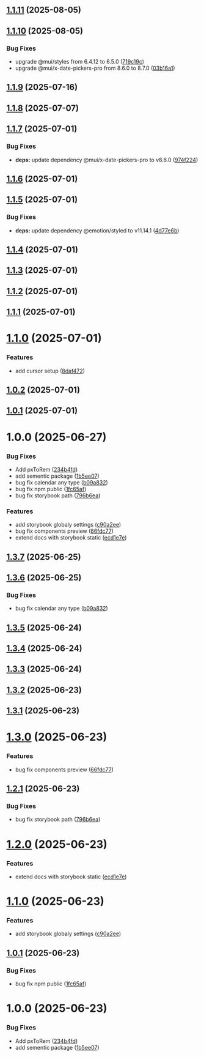 ## [1.1.11](https://github.com/munirmardinli/react-styled-kit/compare/v1.1.10...v1.1.11) (2025-08-05)

## [1.1.10](https://github.com/munirmardinli/react-styled-kit/compare/v1.1.9...v1.1.10) (2025-08-05)


### Bug Fixes

* upgrade @mui/styles from 6.4.12 to 6.5.0 ([719c19c](https://github.com/munirmardinli/react-styled-kit/commit/719c19cfd30949d9ad67254f89e95a4932a4f5b8))
* upgrade @mui/x-date-pickers-pro from 8.6.0 to 8.7.0 ([03b16a1](https://github.com/munirmardinli/react-styled-kit/commit/03b16a1ddbd77bf4c3044a290c2b54ea13b28bef))

## [1.1.9](https://github.com/munirmardinli/react-styled-kit/compare/v1.1.8...v1.1.9) (2025-07-16)

## [1.1.8](https://github.com/munirmardinli/react-styled-kit/compare/v1.1.7...v1.1.8) (2025-07-07)

## [1.1.7](https://github.com/munirmardinli/react-styled-kit/compare/v1.1.6...v1.1.7) (2025-07-01)


### Bug Fixes

* **deps:** update dependency @mui/x-date-pickers-pro to v8.6.0 ([974f224](https://github.com/munirmardinli/react-styled-kit/commit/974f2249915a9fb5fb47059599d8dd6f5f2a7820))

## [1.1.6](https://github.com/munirmardinli/react-styled-kit/compare/v1.1.5...v1.1.6) (2025-07-01)

## [1.1.5](https://github.com/munirmardinli/react-styled-kit/compare/v1.1.4...v1.1.5) (2025-07-01)


### Bug Fixes

* **deps:** update dependency @emotion/styled to v11.14.1 ([4d77e6b](https://github.com/munirmardinli/react-styled-kit/commit/4d77e6beea2729e1e556e415e70c26929733f64a))

## [1.1.4](https://github.com/munirmardinli/react-styled-kit/compare/v1.1.3...v1.1.4) (2025-07-01)

## [1.1.3](https://github.com/munirmardinli/react-styled-kit/compare/v1.1.2...v1.1.3) (2025-07-01)

## [1.1.2](https://github.com/munirmardinli/react-styled-kit/compare/v1.1.1...v1.1.2) (2025-07-01)

## [1.1.1](https://github.com/munirmardinli/react-styled-kit/compare/v1.1.0...v1.1.1) (2025-07-01)

# [1.1.0](https://github.com/munirmardinli/react-styled-kit/compare/v1.0.2...v1.1.0) (2025-07-01)


### Features

* add cursor setup ([8daf472](https://github.com/munirmardinli/react-styled-kit/commit/8daf4724883615c053693497e682a58cd19006d9))

## [1.0.2](https://github.com/munirmardinli/react-styled-kit/compare/v1.0.1...v1.0.2) (2025-07-01)

## [1.0.1](https://github.com/munirmardinli/react-styled-kit/compare/v1.0.0...v1.0.1) (2025-07-01)

# 1.0.0 (2025-06-27)


### Bug Fixes

* Add pxToRem ([234b4fd](https://github.com/munirmardinli/react-styled-kit/commit/234b4fd37c590eeb42b178c05e75666c0d9ed7d5))
* add sementic package ([1b5ee07](https://github.com/munirmardinli/react-styled-kit/commit/1b5ee07e7b7459cb5355652026517894a4e5e95e))
* bug fix calendar any type ([b09a832](https://github.com/munirmardinli/react-styled-kit/commit/b09a8325198937f4dfffb6dbf35da31a9d57e40d))
* bug fix npm public ([1fc65af](https://github.com/munirmardinli/react-styled-kit/commit/1fc65af0eb86946809179de65bbc83a06bb52615))
* bug fix storybook path ([796b6ea](https://github.com/munirmardinli/react-styled-kit/commit/796b6eadf2ddd4a67567321d4a1752fde60de2f5))


### Features

* add storybook globaly settings ([c90a2ee](https://github.com/munirmardinli/react-styled-kit/commit/c90a2eefad56d5cff28d41eaf104b3f9f1fb24fc))
* bug fix components preview ([66fdc77](https://github.com/munirmardinli/react-styled-kit/commit/66fdc77b1c823418c4452a1b5712c92e97ebbe5f))
* extend docs with storybook static ([ecd1e7e](https://github.com/munirmardinli/react-styled-kit/commit/ecd1e7e1b2eb18cd9dd77ee4bc3ddab516c2544d))

## [1.3.7](https://github.com/munirmardinli/react-styled-kit/compare/v1.3.6...v1.3.7) (2025-06-25)

## [1.3.6](https://github.com/munirmardinli/react-styled-kit/compare/v1.3.5...v1.3.6) (2025-06-25)


### Bug Fixes

* bug fix calendar any type ([b09a832](https://github.com/munirmardinli/react-styled-kit/commit/b09a8325198937f4dfffb6dbf35da31a9d57e40d))

## [1.3.5](https://github.com/munirmardinli/react-styled-kit/compare/v1.3.4...v1.3.5) (2025-06-24)

## [1.3.4](https://github.com/munirmardinli/react-styled-kit/compare/v1.3.3...v1.3.4) (2025-06-24)

## [1.3.3](https://github.com/munirmardinli/react-styled-kit/compare/v1.3.2...v1.3.3) (2025-06-24)

## [1.3.2](https://github.com/munirmardinli/react-styled-kit/compare/v1.3.1...v1.3.2) (2025-06-23)

## [1.3.1](https://github.com/munirmardinli/react-styled-kit/compare/v1.3.0...v1.3.1) (2025-06-23)

# [1.3.0](https://github.com/munirmardinli/react-styled-kit/compare/v1.2.1...v1.3.0) (2025-06-23)


### Features

* bug fix components preview ([66fdc77](https://github.com/munirmardinli/react-styled-kit/commit/66fdc77b1c823418c4452a1b5712c92e97ebbe5f))

## [1.2.1](https://github.com/munirmardinli/react-styled-kit/compare/v1.2.0...v1.2.1) (2025-06-23)


### Bug Fixes

* bug fix storybook path ([796b6ea](https://github.com/munirmardinli/react-styled-kit/commit/796b6eadf2ddd4a67567321d4a1752fde60de2f5))

# [1.2.0](https://github.com/munirmardinli/react-styled-kit/compare/v1.1.0...v1.2.0) (2025-06-23)


### Features

* extend docs with storybook static ([ecd1e7e](https://github.com/munirmardinli/react-styled-kit/commit/ecd1e7e1b2eb18cd9dd77ee4bc3ddab516c2544d))

# [1.1.0](https://github.com/munirmardinli/react-styled-kit/compare/v1.0.1...v1.1.0) (2025-06-23)


### Features

* add storybook globaly settings ([c90a2ee](https://github.com/munirmardinli/react-styled-kit/commit/c90a2eefad56d5cff28d41eaf104b3f9f1fb24fc))

## [1.0.1](https://github.com/munirmardinli/react-styled-kit/compare/v1.0.0...v1.0.1) (2025-06-23)


### Bug Fixes

* bug fix npm public ([1fc65af](https://github.com/munirmardinli/react-styled-kit/commit/1fc65af0eb86946809179de65bbc83a06bb52615))

# 1.0.0 (2025-06-23)


### Bug Fixes

* Add pxToRem ([234b4fd](https://github.com/munirmardinli/react-styled-kit/commit/234b4fd37c590eeb42b178c05e75666c0d9ed7d5))
* add sementic package ([1b5ee07](https://github.com/munirmardinli/react-styled-kit/commit/1b5ee07e7b7459cb5355652026517894a4e5e95e))
